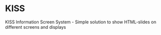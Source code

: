 KISS
====

KISS Information Screen System - Simple solution to show HTML-slides on different screens and displays
